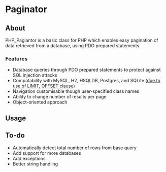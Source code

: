 # Paginator

## About
PHP_Pagiantor is a basic class for PHP which enables easy pagination of data retrieved from a database, using PDO prepared statements.

### Features
* Database queries through PDO prepared statements to protect against SQL injection attacks
* Compatability with MySQL, H2, HSQLDB, Postgres, and SQLite ([due to use of LIMIT, OFFSET clause](https://stackoverflow.com/a/24046664))
* Navigation customisable though user-specified class names
* Ability to change number of results per page
* Object-oriented approach

## Usage

## To-do
* Automatically detect total number of rows from base query
* Add support for more databases
* Add exceptions
* Better string handling
